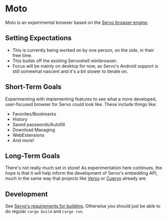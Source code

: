 # Moto

Moto is an experimental browser based on the [Servo browser engine](https://github.com/servo/servo).

## Setting Expectations

- This is currently being worked on by one person, on the side, in their free time.
- This builds off the existing Servoshell minibrowser.
- Focus will be mainly on desktop for now, as Servo's Android support is still somewhat nascent and it's a bit slower to iterate on.

## Short-Term Goals

Experimenting with implementing features to see what a more developed, user-focused browser for Servo could look like. These include things like:

- Favorites/Bookmarks
- History
- Saved passwords/Autofill
- Download Managing
- WebExtensions
- And more!

## Long-Term Goals

There's not really much set in stone! As experimentation here continues, the hope is that it will help inform the development of Servo's embedding API, much in the same way that projects like [Verso](https://github.com/versotile-org/verso) or [Cuervo](https://github.com/mcclure/cuervo) already are.

## Development

See [Servo's requirements for building](https://book.servo.org/hacking/setting-up-your-environment.html). Otherwise you should just be able to do regular `cargo build` and `cargo run`.
